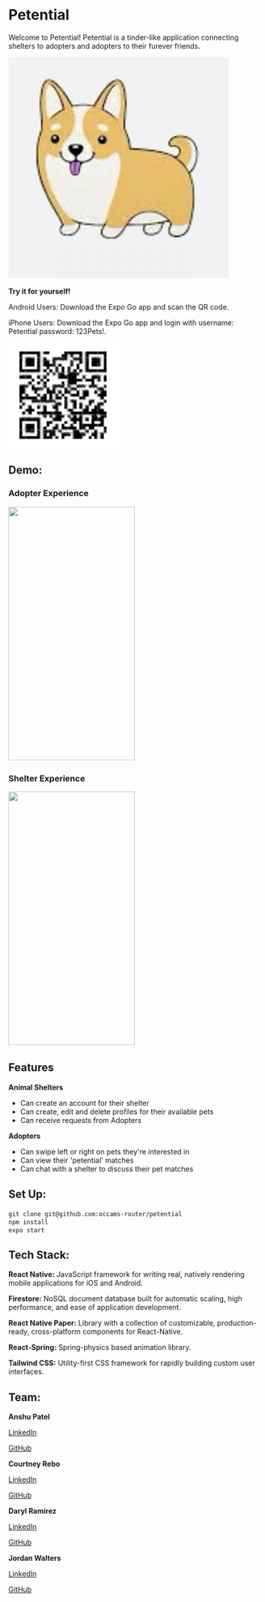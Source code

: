 # **Petential**

Welcome to Petential! Petential is a tinder-like application connecting shelters to adopters and adopters to their furever friends.

![](assets/corgi-logo-square.png)

**Try it for yourself!**

Android Users: Download the Expo Go app and scan the QR code.

iPhone Users: Download the Expo Go app and login with username: Petential password: 123Pets!.

![](assets/QR-code.png)

## **Demo:**

### Adopter Experience

<div>
<img src=assets/adopter.gif width="250" height="500">
</div>

### Shelter Experience

<img src=assets/shelter.gif width="250" height="500">

## **Features**

**Animal Shelters**

- Can create an account for their shelter
- Can create, edit and delete profiles for their available pets
- Can receive requests from Adopters

**Adopters**

- Can swipe left or right on pets they're interested in
- Can view their 'petential' matches
- Can chat with a shelter to discuss their pet matches

## **Set Up:**

```
git clone git@github.com:occams-router/petential
npm install
expo start
```

## **Tech Stack:**

**React Native:** JavaScript framework for writing real, natively rendering mobile applications for iOS and Android.

**Firestore:** NoSQL document database built for automatic scaling, high performance, and ease of application development.

**React Native Paper:** Library with a collection of customizable, production-ready, cross-platform components for React-Native.

**React-Spring:** Spring-physics based animation library.

**Tailwind CSS:** Utility-first CSS framework for rapidly building custom user interfaces.

## **Team:**

**Anshu Patel**

[LinkedIn](https://www.linkedin.com/in/anshupatel314/)

[GitHub](https://github.com/Litwix)

**Courtney Rebo**

[LinkedIn](https://www.linkedin.com/in/courtneyrebo/)

[GitHub](https://github.com/courtneey)

**Daryl Ramirez**

[LinkedIn](https://www.linkedin.com/in/darylramirez/)

[GitHub](https://github.com/darylramirez)

**Jordan Walters**

[LinkedIn](https://www.linkedin.com/in/walters-jordan/)

[GitHub](https://github.com/J-Walters)

